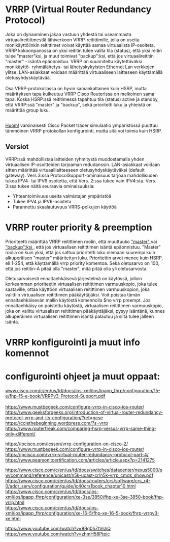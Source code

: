 # VRRP (Virtual Router Redundancy Protocol)

Joka on dynaaminen jakaa vastuun yhdestä tai useammasta virtuaalireitittmestlä lähiverkoon VRRP-reitittimille, jolla on useita monikäyttölinkin reitittimet voivat käyttää samaa virtuaalista IP-osoiteta. VRRP kokoonpanossa on yksi reititin tulee valita tila (status), että yksi reitin tulee "master"ksi, ja muut toimivat "backup":ksi, että jos virtuaalireititin "master" - isäntä epäonnistuu. VRRP on suunniteltu käytettäväksi monikäyttö- ryhmälähetys- tai lähetyskykyisten Ethernet Lan verkkojen ylitse. LAN-asiakkaat voidaan määrittää virtuaaliseen laitteseen käyttämällä oletusyhdyskäytävää.
<br><br>
Osa VRRP-protokollassa on hyvin samankaltainen kuin HSRP, mutta määrityksen tapa kulkeutuu VRRP Cisco RouterIssa on melkoinen sama tapa. Koska HSRP:ssä reititimessä tapahtuu tila (status) active ja standby, että VRRP:ssä "master" ja "backup", sekä prioritetti luku ja yhteistä on määrittää group luku. <br><br>

<ins>Huom!</ins> varsinaisesti Cisco Packet tracer simulaatio ympäristössä puuttuu tämmöinen VRRP protokollan konfigurointi, mutta sitä voi toimia kuin HSRP.

<h2>Versiot</h2>

VRRP:ssä mahdollistaa laitteiden ryhmitystä muodostamalla yhden virtuaalisen IP-osoitteiden tarjoaman redudanssin. LAN-asiakkaat voidaan sitten määrittää virtuaalilaitteeseen oletusyhdyskäytäväksi (default gateway). Vers 3:ssa ProtocolSupport-ominaisuus tarjoaa mahdollisuden tukea IPV4- tai IPV6 osoitetta, että Vers. 2:ssa tukee vain IPV4:sta. Vers. 3:ssa tukee näitä seuraavia ominaisuuksia:

- Yhteentoimivuus useita valmistajan ympäristöä
- Tukee IPV4 ja IPV6-osoiteta
- Parannettu skaalautuvuus VRRS-polkujen käyttöä

# VRRP router priority & preemption

Prioriteetti määrittää VRRP reitittimen roolin, että muuttuuko <ins> "master" </ins> vai <ins> "backup":ksi </ins>, että jos virtuaalisen reitittimen isäntä epäonnistuu. "Master" roolia on kuin yksi, että jos sattuu prioritetti luku olemaan suurempi kuin alkuperäisen "master" määritettyn luku. Prioritettin arvot menee kuin HSRP, eli 1-254, että käyttämällä vrrp priority komentoa. Sekä oletusarvo on 100, että jos reititin-A pitää olla "master", mitä pitää olla yli oletusarvosta.

Oletusarvoisesti ennaltaehkäisevä järjestelmä on käytössä, jolloin korkeamman prioriteetin virtuaalisen reitittimen varmuuskopio, joka tulee saataville, ottaa käyttöön virtuaalisen reitittimen varmuuskopion, joka valittiin virtuaalisen reitittimen pääkäyttäjäksi. Voit poistaa tämän ennaltaehkäisevän mallin käytöstä komennolla $no vrrp preempt. Jos ennaltaehkäisy on poistettu käytöstä, virtuaalisen reitittimen varmuuskopio, joka on valittu virtuaalisen reitittimen pääkäyttäjäksi, pysyy isäntänä, 
kunnes alkuperäinen virtuaalisen reitittimen isäntä palautuu ja siitä tulee jälleen isäntä. 

# VRRP konfigurointi ja muut info komennot

# configurointi ohjeet ja muut oppaat: <br>
www.cisco.com/c/en/us/td/docs/ios-xml/ios/ipapp_fhrp/configuration/15-e/fhp-15-e-book/VRRPv3-Protocol-Support.pdf <br>
 <br>
https://www.mustbegeek.com/configure-vrrp-in-cisco-ios-router/ <br>
https://www.geeksforgeeks.org/introduction-of-virtual-router-redundancy-protocol-vrrp-and-its-configuration/?ref=gcse <br>
https://cciethebeginning.wordpress.com/?s=vrrp <br>
https://www.routerfreak.com/comparing-hsrp-versus-vrrp-same-thing-only-different/ <br>

https://ipcisco.com/lesson/vrrp-configuration-on-cisco-2/ <br>
https://www.mustbegeek.com/configure-vrrp-in-cisco-ios-router/ <br>
https://ipcisco.com/vrrp-virtual-router-redundancy-protocol-part-4/ <br> 
https://www.pearsonitcertification.com/articles/article.aspx?p=2141275 <br>

https://www.cisco.com/c/en/us/td/docs/switches/datacenter/nexus5000/sw/command/reference/unicast/n5k-ucast-cr/n5k-vrrp_cmds_show.pdf <br>
https://www.cisco.com/c/en/us/td/docs/routers/crs/software/crs_r4-0/addr_serv/configuration/guide/ic40crs1book_chapter10.html <br>
https://www.cisco.com/c/en/us/td/docs/ios-xml/ios/ipapp_fhrp/configuration/xe-3se/3850/fhp-xe-3se-3850-book/fhp-vrrp.html <br>
https://www.cisco.com/c/en/us/td/docs/ios-xml/ios/ipapp_fhrp/configuration/xe-16-5/fhp-xe-16-5-book/fhrp-vrrpv3-xe.html <br>

https://www.youtube.com/watch?v=8Rg0hZtVshQ <br>
https://www.youtube.com/watch?v=zhmH58Ptpic <br>
